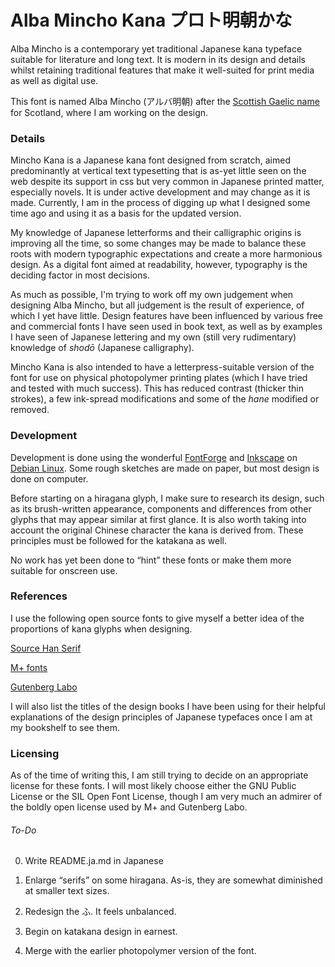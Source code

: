 # Alba Mincho Kana プロト明朝かな

Alba Mincho is a contemporary yet traditional Japanese kana typeface suitable for literature and long text. It is modern in its design and details whilst retaining traditional features that make it well-suited for print media as well as digital use.

This font is named Alba Mincho (アルバ明朝) after the [Scottish Gaelic name](https://en.wiktionary.org/wiki/Alba#Scottish_Gaelic) for Scotland, where I am working on the design.

### Details

Mincho Kana is a Japanese kana font designed from scratch, aimed predominantly at vertical text typesetting that is as-yet little seen on the web despite its support in css but very common in Japanese printed matter, especially novels. It is under active development and may change as it is made. Currently, I am in the process of digging up what I designed some time ago and using it as a basis for the updated version.

My knowledge of Japanese letterforms and their calligraphic origins is improving all the time, so some changes may be made to balance these roots with modern typographic expectations and create a more harmonious design. As a digital font aimed at readability, however, typography is the deciding factor in most decisions.

As much as possible, I'm trying to work off my own judgement when designing Alba Mincho, but all judgement is the result of experience, of which I yet have little. Design features have been influenced by various free and commercial fonts I have seen used in book text, as well as by examples I have seen of Japanese lettering and my own (still very rudimentary) knowledge of *shodō* (Japanese calligraphy).

Mincho Kana is also intended to have a letterpress-suitable version of the font for use on physical photopolymer printing plates (which I have tried and tested with much success). This has reduced contrast (thicker thin strokes), a few ink-spread modifications and some of the *hane* modified or removed.

### Development

Development is done using the wonderful [FontForge](https://fontforge.org/en-US/) and [Inkscape](https://inkscape.org/) on [Debian Linux](https://debian.org). Some rough sketches are made on paper, but most design is done on computer.

Before starting on a hiragana glyph, I make sure to research its design, such as its brush-written appearance, components and differences from other glyphs that may appear similar at first glance. It is also worth taking into account the original Chinese character the kana is derived from. These principles must be followed for the katakana as well.

No work has yet been done to “hint” these fonts or make them more suitable for onscreen use.

### References

I use the following open source fonts to give myself a better idea of the proportions of kana glyphs when designing.

[Source Han Serif](https://github.com/adobe-fonts/source-han-serif)

[M+ fonts](https://mplus-fonts.osdn.jp/)

[Gutenberg Labo](https://gutenberg.osdn.jp/)

I will also list the titles of the design books I have been using for their helpful explanations of the design principles of Japanese typefaces once I am at my bookshelf to see them.

### Licensing

As of the time of writing this, I am still trying to decide on an appropriate license for these fonts. I will most likely choose either the GNU Public License or the SIL Open Font License, though I am very much an admirer of the boldly open license used by M+ and Gutenberg Labo.

###### To-Do

0. Write README.ja.md in Japanese

1. Enlarge “serifs” on some hiragana. As-is, they are somewhat diminished at smaller text sizes.

2. Redesign the ふ. It feels unbalanced.

3. Begin on katakana design in earnest.

4. Merge with the earlier photopolymer version of the font.
